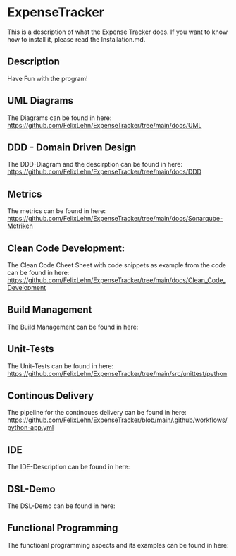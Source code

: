 # ExpenseTracker
This is a description of what the Expense Tracker does. If you want to know how to install it, please read the Installation.md. 

## Description
Have Fun with the program! 

## UML Diagrams
The Diagrams can be found in here: 
https://github.com/FelixLehn/ExpenseTracker/tree/main/docs/UML
## DDD - Domain Driven Design
The DDD-Diagram and the descirption can be found in here: 
https://github.com/FelixLehn/ExpenseTracker/tree/main/docs/DDD

## Metrics
The metrics can be found in here: 
https://github.com/FelixLehn/ExpenseTracker/tree/main/docs/Sonarqube-Metriken

## Clean Code Development:
The Clean Code Cheet Sheet with code snippets as example from the code can be found in here: 
https://github.com/FelixLehn/ExpenseTracker/tree/main/docs/Clean_Code_Development

## Build Management
The Build Management can be found in here:

## Unit-Tests
The Unit-Tests can be found in here: 
https://github.com/FelixLehn/ExpenseTracker/tree/main/src/unittest/python

## Continous Delivery
The pipeline for the continoues delivery can be found in here: 
https://github.com/FelixLehn/ExpenseTracker/blob/main/.github/workflows/python-app.yml

## IDE
The IDE-Description can be found in here:

## DSL-Demo
The DSL-Demo can be found in here: 

## Functional Programming
The functioanl programming aspects and its examples can be found in here: 

